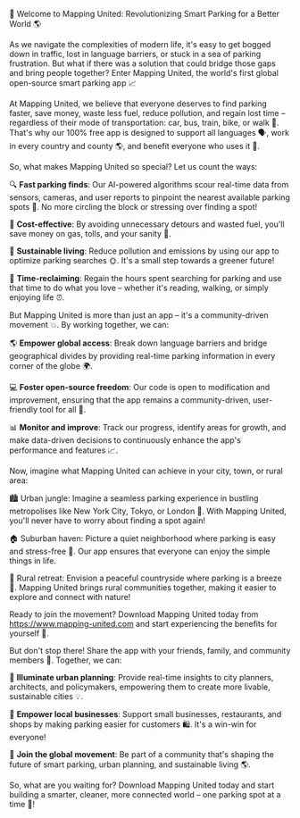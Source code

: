 🚀 Welcome to Mapping United: Revolutionizing Smart Parking for a Better World 🌎

As we navigate the complexities of modern life, it's easy to get bogged down in traffic, lost in language barriers, or stuck in a sea of parking frustration. But what if there was a solution that could bridge those gaps and bring people together? Enter Mapping United, the world's first global open-source smart parking app 📈

At Mapping United, we believe that everyone deserves to find parking faster, save money, waste less fuel, reduce pollution, and regain lost time – regardless of their mode of transportation: car, bus, train, bike, or walk 👣. That's why our 100% free app is designed to support all languages 🗣️, work in every country and county 🌎, and benefit everyone who uses it 🤝.

So, what makes Mapping United so special? Let us count the ways:

🔍 **Fast parking finds**: Our AI-powered algorithms scour real-time data from sensors, cameras, and user reports to pinpoint the nearest available parking spots 🔴. No more circling the block or stressing over finding a spot!

💸 **Cost-effective**: By avoiding unnecessary detours and wasted fuel, you'll save money on gas, tolls, and your sanity 💸.

🌟 **Sustainable living**: Reduce pollution and emissions by using our app to optimize parking searches 🌞. It's a small step towards a greener future!

💪 **Time-reclaiming**: Regain the hours spent searching for parking and use that time to do what you love – whether it's reading, walking, or simply enjoying life ⏰.

But Mapping United is more than just an app – it's a community-driven movement 💥. By working together, we can:

🌎 **Empower global access**: Break down language barriers and bridge geographical divides by providing real-time parking information in every corner of the globe 🌍.

💻 **Foster open-source freedom**: Our code is open to modification and improvement, ensuring that the app remains a community-driven, user-friendly tool for all 🤝.

📊 **Monitor and improve**: Track our progress, identify areas for growth, and make data-driven decisions to continuously enhance the app's performance and features 📈.

Now, imagine what Mapping United can achieve in your city, town, or rural area:

🏙️ Urban jungle: Imagine a seamless parking experience in bustling metropolises like New York City, Tokyo, or London 👥. With Mapping United, you'll never have to worry about finding a spot again!

🏠 Suburban haven: Picture a quiet neighborhood where parking is easy and stress-free 🏡. Our app ensures that everyone can enjoy the simple things in life.

🌳 Rural retreat: Envision a peaceful countryside where parking is a breeze 🌼. Mapping United brings rural communities together, making it easier to explore and connect with nature!

Ready to join the movement? Download Mapping United today from https://www.mapping-united.com and start experiencing the benefits for yourself 📲.

But don't stop there! Share the app with your friends, family, and community members 👫. Together, we can:

🌈 **Illuminate urban planning**: Provide real-time insights to city planners, architects, and policymakers, empowering them to create more livable, sustainable cities 💡.

💪 **Empower local businesses**: Support small businesses, restaurants, and shops by making parking easier for customers 🛍️. It's a win-win for everyone!

🌟 **Join the global movement**: Be part of a community that's shaping the future of smart parking, urban planning, and sustainable living 🌎.

So, what are you waiting for? Download Mapping United today and start building a smarter, cleaner, more connected world – one parking spot at a time 🔧!
